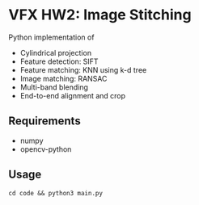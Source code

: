 # VFX HW2: Image Stitching

Python implementation of
- Cylindrical projection
- Feature detection: SIFT
- Feature matching: KNN using k-d tree
- Image matching: RANSAC
- Multi-band blending
- End-to-end alignment and crop

## Requirements
- numpy
- opencv-python

## Usage
```
cd code && python3 main.py
```